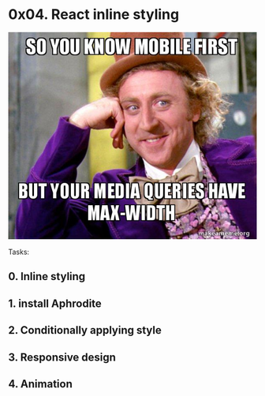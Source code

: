 # 0x04. React inline styling

![inlineCss](./a34a82f55aae6efeeb53.jpg)

Tasks: 

## 0. Inline styling

## 1. install Aphrodite

## 2. Conditionally applying style

## 3. Responsive design

## 4. Animation

